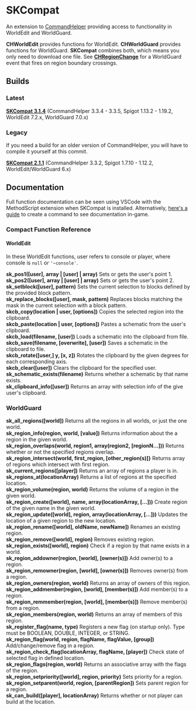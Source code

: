 # SKCompat

An extension to [CommandHelper](https://github.com/EngineHub/CommandHelper) providing access to functionality in WorldEdit and WorldGuard.

**CHWorldEdit** provides functions for WorldEdit. **CHWorldGuard** provides functions for WorldGuard. **SKCompat** combines both, which means you only need to download one file.
See **[CHRegionChange](https://letsbuild.net/jenkins/job/CHRegionChange/)** for a WorldGuard event that fires on region boundary crossings.

## Builds

### Latest

**[SKCompat 3.1.4](https://letsbuild.net/jenkins/job/SKCompat/lastSuccessfulBuild/)** (CommandHelper 3.3.4 - 3.3.5, Spigot 1.13.2 - 1.19.2, WorldEdit 7.2.x, WorldGuard 7.0.x)

### Legacy

If you need a build for an older version of CommandHelper, you will have to compile it yourself at this commit.

**[SKCompat 2.1.1](https://github.com/jb-aero/SKCompat/commit/058a9fd2bf812af7b76516d751edf89ce95936c3)** (CommandHelper 3.3.2, Spigot 1.7.10 - 1.12.2, WorldEdit/WorldGuard 6.x)

## Documentation

Full function documentation can be seen using VSCode with the MethodScript extension when SKCompat is installed.
Alternatively, [here's a guide](https://github.com/jb-aero/SKCompat/blob/master/DOCUMENTATION.md) to create a command to
see documentation in-game.

### Compact Function Reference
#### WorldEdit

In these WorldEdit functions, user refers to console or player, where console is `null` or `'~console'`.

**sk_pos1([user], array | [user] | array)** Sets or gets the user's point 1.<br>
**sk_pos2([user], array | [user] | array)** Sets or gets the user's point 2.<br>
**sk_setblock([user], pattern)** Sets the current selection to blocks defined by the provided block pattern.<br>
**sk_replace_blocks([user], mask, pattern)** Replaces blocks matching the mask in the current selection with a block pattern.<br>
**skcb_copy(location | user, [options])** Copies the selected region into the clipboard.<br>
**skcb_paste(location | user, [options])** Pastes a schematic from the user's clipboard.<br>
**skcb_load(filename, [user])** Loads a schematic into the clipboard from file.<br>
**skcb_save(filename, [overwrite], [user])** Saves a schematic in the clipboard to file.<br>
**skcb_rotate([user,] y, [x, z])** Rotates the clipboard by the given degrees for each corresponding axis.<br>
**skcb_clear([user])** Clears the clipboard for the specified user.<br>
**sk_schematic_exists(filename)** Returns whether a schematic by that name exists.<br>
**sk_clipboard_info([user])** Returns an array with selection info of the give user's clipboard.

### WorldGuard

**sk_all_regions([world])** Returns all the regions in all worlds, or just the one world.<br>
**sk_region_info(region, world, [value])** Returns information about the a region in the given world.<br>
**sk_region_overlaps(world, region1, array(region2, [regionN...]))** Returns whether or not the specified regions overlap.<br>
**sk_region_intersect(world, first_region, [other_region(s)]}** Returns array of regions which intersect with first region.<br>
**sk_current_regions([player])** Returns an array of regions a player is in.<br>
**sk_regions_at(locationArray)** Returns a list of regions at the specified location.<br>
**sk_region_volume(region, world)** Returns the volume of a region in the given world.<br>
**sk_region_create([world], name, array(locationArray, [...]))** Create region of the given name in the given world.<br>
**sk_region_update([world], region, array(locationArray, [...]))** Updates the location of a given region to the new location.<br>
**sk_region_rename([world], oldName, newName])** Renames an existing region.<br>
**sk_region_remove([world], region)** Removes existing region.<br>
**sk_region_exists([world], region)** Check if a region by that name exists in a world.<br>
**sk_region_addowner(region, [world], [owner(s)])** Add owner(s) to a region.<br>
**sk_region_remowner(region, [world], [owner(s)])** Removes owner(s) from a region.<br>
**sk_region_owners(region, world)** Returns an array of owners of this region.<br>
**sk_region_addmember(region, [world], [member(s)])** Add member(s) to a region.<br>
**sk_region_remmember(region, [world], [member(s)])** Remove member(s) from a region.<br>
**sk_region_members(region, world)** Returns an array of members of this region.<br>
**sk_register_flag(name, type)** Registers a new flag (on startup only). Type must be BOOLEAN, DOUBLE, INTEGER, or STRING.<br>
**sk_region_flag(world, region, flagName, flagValue, [group])** Add/change/remove flag in a region.<br>
**sk_region_check_flag(locationArray, flagName, [player])** Check state of selected flag in defined location.<br>
**sk_region_flags(region, world)** Returns an associative array with the flags of the region.<br>
**sk_region_setpriority([world], region, priority)** Sets priority for a region.<br>
**sk_region_setparent(world, region, [parentRegion])** Sets parent region for a region.<br>
**sk_can_build([player], locationArray)** Returns whether or not player can build at the location.
